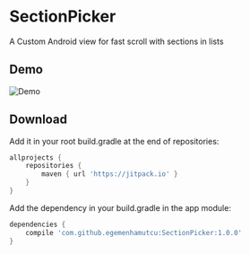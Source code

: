 # SectionPicker
A Custom Android view for fast scroll with sections in lists

## Demo

![Demo](/art/demo.gif?raw=true)

## Download

Add it in your root build.gradle at the end of repositories:

```gradle
allprojects {
    repositories {
        maven { url 'https://jitpack.io' }
    }
}
```

Add the dependency in your build.gradle in the app module:
```gradle
dependencies {
    compile 'com.github.egemenhamutcu:SectionPicker:1.0.0'
}
```
